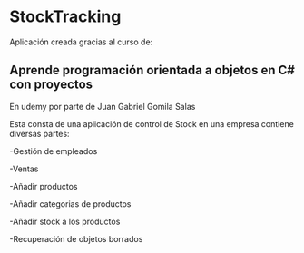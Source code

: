 # StockTracking
Aplicación creada gracias al curso de:
## Aprende programación orientada a objetos en C# con proyectos 
En udemy por parte de Juan Gabriel Gomila Salas

Esta consta de una aplicación de control de Stock en una empresa contiene diversas partes: 

-Gestión de empleados 

-Ventas 

-Añadir productos

-Añadir categorias de productos

-Añadir stock a los productos

-Recuperación de objetos borrados


